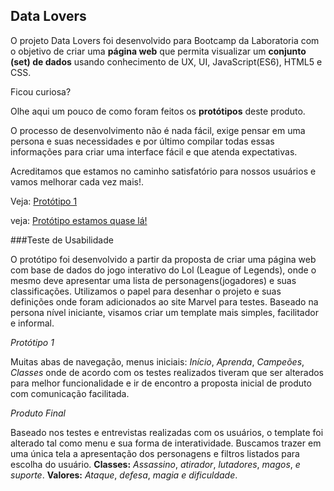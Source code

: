 ## Data Lovers

O projeto Data Lovers foi desenvolvido para Bootcamp da Laboratoria com o  objetivo de criar uma **página  web** que permita visualizar um **conjunto (set) de dados** usando conhecimento de UX, UI, JavaScript(ES6), HTML5 e CSS.

Ficou curiosa? 

Olhe aqui um pouco de como foram feitos  os **protótipos** deste produto. 

O processo de desenvolvimento não é nada fácil, exige  pensar em uma persona e suas necessidades e por último compilar todas essas informações para criar   uma interface fácil e que atenda expectativas. 

Acreditamos que estamos no caminho satisfatório para nossos usuários e vamos melhorar cada vez mais!.

Veja: [Protótipo 1](https://marvelapp.com/3e61347)

veja: [Protótipo estamos quase lá!](https://marvelapp.com/4fd2d6a) 

###Teste de Usabilidade

O protótipo foi desenvolvido a partir da proposta de criar uma página web com base de dados do jogo interativo do Lol (League of Legends), onde o mesmo deve apresentar uma lista de personagens(jogadores) e suas classificações.
Utilizamos o papel para desenhar o projeto e suas definições onde foram adicionados ao site Marvel para testes. 
Baseado na persona nível iniciante, visamos criar um template mais simples, facilitador e informal.

*Protótipo 1*

Muitas abas de navegação, menus iniciais: *Início*, *Aprenda*, *Campeões*, *Classes* onde de acordo com os testes realizados tiveram que ser alterados para melhor funcionalidade e ir de encontro a proposta inicial de produto com comunicação facilitada.

*Produto Final*

Baseado nos testes e entrevistas realizadas com os usuários, o template foi alterado tal como menu e sua forma de interatividade. Buscamos trazer em uma única tela a apresentação dos personagens e filtros listados para escolha do usuário. 
**Classes:** *Assassino*, *atirador*, *lutadores*, *magos*, *e suporte*. **Valores:** *Ataque*, *defesa*, *magia* *e dificuldade*.

